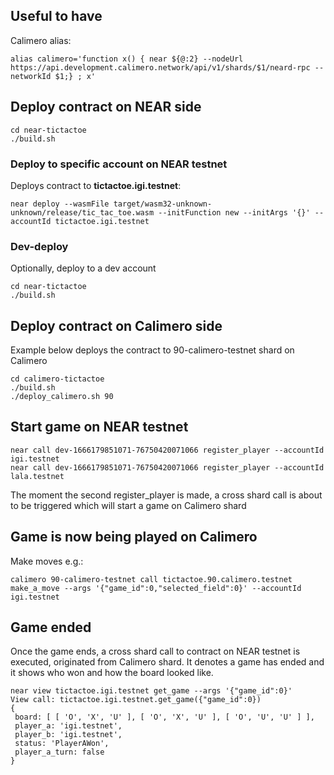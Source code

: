 
## Useful to have
Calimero alias:

```
alias calimero='function x() { near ${@:2} --nodeUrl https://api.development.calimero.network/api/v1/shards/$1/neard-rpc --networkId $1;} ; x'
```

## Deploy contract on NEAR side
```
cd near-tictactoe
./build.sh
```

### Deploy to specific account on NEAR testnet
Deploys contract to **tictactoe.igi.testnet**:
```
near deploy --wasmFile target/wasm32-unknown-unknown/release/tic_tac_toe.wasm --initFunction new --initArgs '{}' --accountId tictactoe.igi.testnet
```

### Dev-deploy
Optionally, deploy to a dev account
```
cd near-tictactoe
./build.sh
```

## Deploy contract on Calimero side
Example below deploys the contract to 90-calimero-testnet shard on Calimero
```
cd calimero-tictactoe
./build.sh
./deploy_calimero.sh 90
```

## Start game on NEAR testnet
```
near call dev-1666179851071-76750420071066 register_player --accountId igi.testnet
near call dev-1666179851071-76750420071066 register_player --accountId lala.testnet
```
The moment the second register_player is made, a cross shard call is about to be triggered which will start a game on Calimero shard

## Game is now being played on Calimero
Make moves e.g.:
```
calimero 90-calimero-testnet call tictactoe.90.calimero.testnet make_a_move --args '{"game_id":0,"selected_field":0}' --accountId igi.testnet
```

## Game ended
Once the game ends, a cross shard call to contract on NEAR testnet is executed, originated from Calimero shard. It denotes a game has ended and it shows who won and how the board looked like.
```
near view tictactoe.igi.testnet get_game --args '{"game_id":0}'
View call: tictactoe.igi.testnet.get_game({"game_id":0})
{
 board: [ [ 'O', 'X', 'U' ], [ 'O', 'X', 'U' ], [ 'O', 'U', 'U' ] ],
 player_a: 'igi.testnet',
 player_b: 'igi.testnet',
 status: 'PlayerAWon',
 player_a_turn: false
}
```



